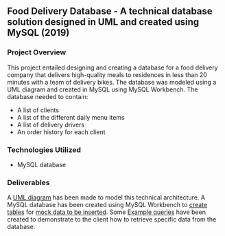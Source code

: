 ## Food Delivery Database - A technical database solution designed in UML and created using MySQL (2019)
### Project Overview
This project entailed designing and creating a database for a food delivery company that delivers high-quality meals to residences in less than 20 minutes with a team of delivery bikes. The database was modeled using a UML diagram and created in MySQL using MySQL Workbench. The database needed to contain:
- A list of clients
- A list of the different daily menu items
- A list of delivery drivers
- An order history for each client

### Technologies Utilized
- MySQL database

### Deliverables
A [UML diagram](https://github.com/mint-made/food-delivery-database/blob/master/UML-diagram.pdf) has been made to model this technical architecture. A MySQL database has been created using MySQL Workbench to [create tables](https://github.com/mint-made/food-delivery-database/blob/master/table-setup.sql) for [mock data to be inserted](https://github.com/mint-made/food-delivery-database/blob/master/data-insertion.sql). Some [Example queries](https://github.com/mint-made/food-delivery-database/blob/master/query-examples.sql) have been created to demonstrate to the client how to retrieve specific data from the database.
